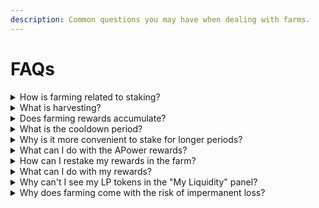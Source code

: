 ```yaml
---
description: Common questions you may have when dealing with farms.
---
```


# FAQs

<details>

<summary>How is farming related to staking?</summary>

Comming soon.

</details>

<details>

<summary>What is harvesting?</summary>

Comming soon.

</details>

<details>

<summary>Does farming rewards accumulate?</summary>

Comming soon.

</details>

<details>

<summary>What is the cooldown period?</summary>

Comming soon.

</details>

<details>

<summary>Why is it more convenient to stake for longer periods?</summary>

Comming soon.

</details>

<details>

<summary>What can I do with the APower rewards?</summary>

Comming soon.

</details>

<details>

<summary>How can I restake my rewards in the farm?</summary>

Comming soon.

</details>

<details>

<summary>What can I do with my rewards?</summary>

Comming soon.

</details>

<details>

<summary>Why can't I see my LP tokens in the "My Liquidity" panel?</summary>

If you have staked your LP tokens in a yield farm, they must be unstaked before they appear in the "My Liquidity" panel. You can access this panel by going to the Swap -> Pool tab. After selecting a pool from the list, it will appear just above the "Pool Info" panel.

</details>

<details>

<summary>Why does farming come with the risk of impermanent loss?</summary>

Comming soon.

</details>